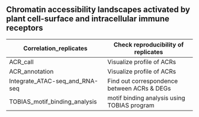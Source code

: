 ## Chromatin accessibility landscapes activated by plant cell-surface and intracellular immune receptors

| Correlation_replicates | Check reproducibility of replicates |
|---|---|
| ACR_call | Visualize profile of ACRs |
| ACR_annotation | Visualize profile of ACRs |
| Integrate_ATAC-seq_and_RNA-seq | Find out correspondence between ACRs & DEGs |
| TOBIAS_motif_binding_analysis | motif binding analysis using TOBIAS program |